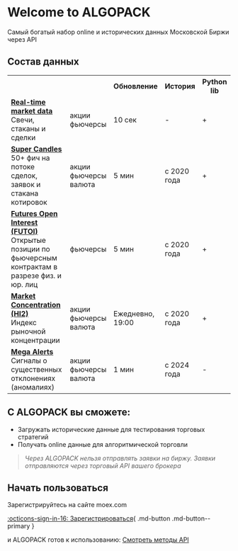 # Welcome to ALGOPACK
Самый богатый набор online и исторических данных Московской Биржи через API

## Состав данных

<table>
  <tr>
    <th></th>
	<th></th>
    <th>Обновление</th>
    <th>История</th>
    <th>Python lib</th>
  </tr>
  <tr>
    <td>
      <span><b><a href="modules/realtime">Real-time market data</a></b></span></br>
      Свечи, стаканы и сделки
    </td>
    <td>
      акции</br>
	  фьючерсы
    </td>
    <td>10 сек</td>
    <td>-</td>
    <td>+</td>
  </tr>
  <tr>
    <td>
      <span><b><a href="modules/supercandles">Super Candles</a></b></span></br>
      50+ фич на потоке сделок, заявок и стакана котировок
    </td>
	<td>
      акции</br>
	  фьючерсы</br>
	  валюта
    </td>
    <td>5 мин</td>
    <td>c 2020 года</td>
    <td>+</td>
  </tr>
  <tr>
    <td>
      <span><b><a href="modules/futoi">Futures Open Interest (FUTOI)</a></b></span></br>
      Открытые позиции по фьючерсным контрактам в разрезе физ. и юр. лиц
    </td>
	<td>
      фьючерсы
    </td>
    <td>5 мин</td>
    <td>c 2020 года</td>
    <td>+</td>
  </tr>
  <tr>
    <td>
      <span><b><a href="modules/hi2">Market Concentration (HI2)</a></b></span></br>
      Индекс рыночной концентрации
    </td>
	<td>
      акции</br>
	  фьючерсы</br>
	  валюта
    </td>
    <td>Ежедневно, 19:00</td>
    <td>c 2020 года</td>
    <td>+</td>
  </tr>
  <tr>
    <td>
      <span><b><a href="modules/megaalerts">Mega Alerts</a></b></span></br>
      Сигналы о существенных отклонениях (аномалиях)
    </td>
	<td>
      акции</br>
	  фьючерсы</br>
	  валюта
    </td>
    <td>1 мин</td>
    <td>c 2024 года</td>
    <td>-</td>
  </tr>
  
  <!-- More rows follow -->
</table>




## С ALGOPACK вы сможете:
* Загружать исторические данные для тестирования торговых стратегий
* Получать online данные для алгоритмической торговли

> *Через ALGOPACK нельзя отправлять заявки на биржу.
Заявки отправляются через торговый API вашего брокера*


## Начать пользоваться

Зарегистрируйтесь на сайте moex.com

[:octicons-sign-in-16: Зарегистрироваться](https://www.moex.com/){ .md-button .md-button--primary }

и ALGOPACK готов к использованию: [Смотреть методы API](api.md)
